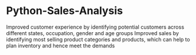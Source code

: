 # Python-Sales-Analysis
Improved customer experience by identifying potential customers across different states, occupation, gender and age groups
Improved sales by identifying most selling product categories and products, which can help to plan inventory and hence meet the demands

